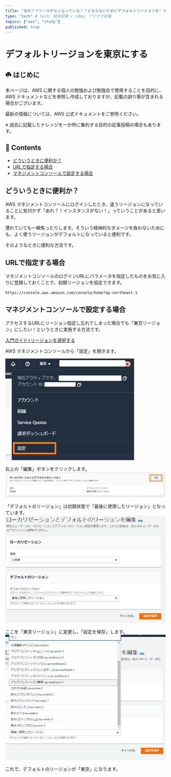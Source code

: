 ```yaml
---
title: "あれ？リソースがなくなっている！？とならないためにデフォルトリージョンを" # 記事のタイトル
type: "tech" # tech: 技術記事 / idea: アイデア記事
topics: ["aws", "study"]
published: true
---
```


# デフォルトリージョンを東京にする<!-- omit in toc -->

## ☘️ はじめに<!-- omit in toc -->

本ページは、AWS に関する個人の勉強および勉強会で使用することを目的に、AWS ドキュメントなどを参照し作成しておりますが、記載の誤り等が含まれる場合がございます。

最新の情報については、AWS 公式ドキュメントをご参照ください。

※ 過去に記載したナレッジを一か所に集約する目的の記事投稿の場合もあります。

## 👀 Contents<!-- omit in toc -->

- [どういうときに便利か？](#どういうときに便利か)
- [URLで指定する場合](#urlで指定する場合)
- [マネジメントコンソールで設定する場合](#マネジメントコンソールで設定する場合)


## どういうときに便利か？

AWS マネジメントコンソールにログインしたとき、違うリージョンになっていることに気付かず「あれ？！インスタンスがない！」っていうことがあると思います。

慣れていても一瞬焦ったりします。そういう精神的なダメージを負わないためにも、よく使うリージョンがデフォルトになっていると便利です。

そのようなときに便利な方法です。

## URLで指定する場合

マネジメントコンソールのログインURLにパラメータを指定したものをお気に入りに登録しておくことで、初期リージョンを設定できます。

```
https://console.aws.amazon.com/console/home?ap-northeast-1
```

## マネジメントコンソールで設定する場合

アクセスするURLにリージョン指定し忘れてしまった場合でも「東京リージョン」にしたい！というときに実施する方法です。

[入門ガイド>リージョンを選択する](https://docs.aws.amazon.com/ja_jp/awsconsolehelpdocs/latest/gsg/select-region.html)

AWS マネジメントコンソールから「設定」を開きます。

![image.png](/images/aws-account-default-region/62fd8b7034f3d3003ac24f59.png)

右上の「編集」ボタンをクリックします。
![image.png](/images/aws-account-default-region/62fd8bcc34f3d3003ac24f5d.png)

「デフォルトのリージョン」は初期状態で「最後に使用したリージョン」となっています。
![image.png](/images/aws-account-default-region/62fd8ba534f3d3003ac24f5b.png)

ここを「東京リージョン」に変更し、「設定を保存」します。
![image.png](/images/aws-account-default-region/62fd8bb534f3d3003ac24f5c.png)

これで、デフォルトのリージョンが「東京」になります。
